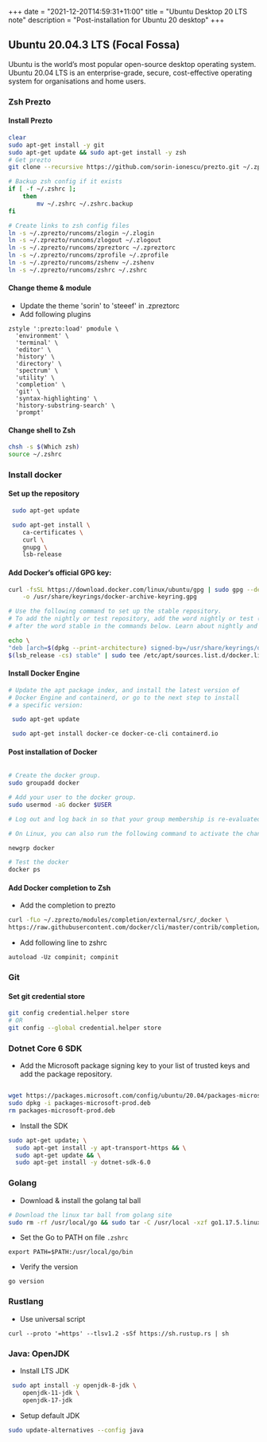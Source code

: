 +++
date = "2021-12-20T14:59:31+11:00"
title = "Ubuntu Desktop 20 LTS note"
description = "Post-installation for Ubuntu 20 desktop"
+++

## Ubuntu 20.04.3 LTS (Focal Fossa)

Ubuntu is the world’s most popular open-source desktop operating system. Ubuntu 20.04 LTS is an enterprise-grade, secure, cost-effective operating system for organisations and home users. 



### Zsh Prezto

#### Install Prezto


```sh
clear
sudo apt-get install -y git
sudo apt-get update && sudo apt-get install -y zsh
# Get prezto
git clone --recursive https://github.com/sorin-ionescu/prezto.git ~/.zprezto

# Backup zsh config if it exists
if [ -f ~/.zshrc ];
    then
        mv ~/.zshrc ~/.zshrc.backup
fi

# Create links to zsh config files
ln -s ~/.zprezto/runcoms/zlogin ~/.zlogin
ln -s ~/.zprezto/runcoms/zlogout ~/.zlogout
ln -s ~/.zprezto/runcoms/zpreztorc ~/.zpreztorc
ln -s ~/.zprezto/runcoms/zprofile ~/.zprofile
ln -s ~/.zprezto/runcoms/zshenv ~/.zshenv
ln -s ~/.zprezto/runcoms/zshrc ~/.zshrc

```

#### Change theme & module

* Update the theme 'sorin' to 'steeef' in .zpreztorc
* Add following plugins

```
zstyle ':prezto:load' pmodule \
  'environment' \
  'terminal' \
  'editor' \
  'history' \
  'directory' \
  'spectrum' \
  'utility' \
  'completion' \
  'git' \
  'syntax-highlighting' \
  'history-substring-search' \
  'prompt'

```

#### Change shell to Zsh

```sh
chsh -s $(Which zsh)
source ~/.zshrc
```

### Install docker


#### Set up the repository


```sh
 sudo apt-get update

 sudo apt-get install \
    ca-certificates \
    curl \
    gnupg \
    lsb-release
```

#### Add Docker’s official GPG key:

```sh
curl -fsSL https://download.docker.com/linux/ubuntu/gpg | sudo gpg --dearmor \
    -o /usr/share/keyrings/docker-archive-keyring.gpg

# Use the following command to set up the stable repository. 
# To add the nightly or test repository, add the word nightly or test (or both) 
# after the word stable in the commands below. Learn about nightly and test channels.

echo \
"deb [arch=$(dpkg --print-architecture) signed-by=/usr/share/keyrings/docker-archive-keyring.gpg] https://download.docker.com/linux/ubuntu \
$(lsb_release -cs) stable" | sudo tee /etc/apt/sources.list.d/docker.list > /dev/null
```



#### Install Docker Engine

```sh
# Update the apt package index, and install the latest version of 
# Docker Engine and containerd, or go to the next step to install 
# a specific version:

 sudo apt-get update

 sudo apt-get install docker-ce docker-ce-cli containerd.io
```


#### Post installation of Docker

```sh

# Create the docker group.
sudo groupadd docker

# Add your user to the docker group.
sudo usermod -aG docker $USER

# Log out and log back in so that your group membership is re-evaluated.

# On Linux, you can also run the following command to activate the changes to groups:

newgrp docker

# Test the docker
docker ps
```

#### Add Docker completion to Zsh

* Add the completion to prezto

```sh
curl -fLo ~/.zprezto/modules/completion/external/src/_docker \
https://raw.githubusercontent.com/docker/cli/master/contrib/completion/zsh/_docker

```

* Add following line to zshrc

```
autoload -Uz compinit; compinit
```


### Git

#### Set git credential store


```sh
git config credential.helper store	
# OR 
git config --global credential.helper store	
```


### Dotnet Core 6 SDK

*  Add the Microsoft package signing key to your list of trusted keys and add the package repository.

```sh

wget https://packages.microsoft.com/config/ubuntu/20.04/packages-microsoft-prod.deb -O packages-microsoft-prod.deb
sudo dpkg -i packages-microsoft-prod.deb
rm packages-microsoft-prod.deb

```

* Install the SDK

```sh
sudo apt-get update; \
  sudo apt-get install -y apt-transport-https && \
  sudo apt-get update && \
  sudo apt-get install -y dotnet-sdk-6.0
```


### Golang 


* Download & install the golang tal ball

```sh
# Download the linux tar ball from golang site
sudo rm -rf /usr/local/go && sudo tar -C /usr/local -xzf go1.17.5.linux-amd64.tar.gz
```


* Set the Go to PATH on file `.zshrc`

```
export PATH=$PATH:/usr/local/go/bin
```

* Verify the version 

```
go version
```



### Rustlang 

* Use universal script

```
curl --proto '=https' --tlsv1.2 -sSf https://sh.rustup.rs | sh
```


### Java: OpenJDK

* Install LTS JDK

```sh
 sudo apt install -y openjdk-8-jdk \
    openjdk-11-jdk \
    openjdk-17-jdk

```

* Setup default JDK

```sh
sudo update-alternatives --config java
```

